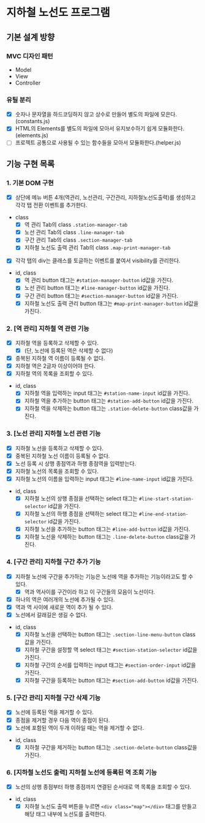 # 지하철 노선도 프로그램

## 기본 설계 방향

### MVC 디자인 패턴

- Model
- View
- Controller

### 유틸 분리

- [x] 숫자나 문자열을 하드코딩하지 않고 상수로 만들어 별도의 파일에 모은다. (constants.js)
- [x] HTML의 Elements를 별도의 파일에 모아서 유지보수하기 쉽게 모듈화한다.(elements.js)
- [ ] 프로젝트 공통으로 사용될 수 있는 함수들을 모아서 모듈화한다.(helper.js)

## 기능 구현 목록

### 1. 기본 DOM 구현

- [x] 상단에 메뉴 버튼 4개(역관리, 노선관리, 구간관리, 지하철노선도출력)를 생성하고 각각 탭 전환 이벤트를 추가한다.
- class
  - [x] 역 관리 Tab의 class `.station-manager-tab`
  - [x] 노선 관리 Tab의 class `.line-manager-tab`
  - [x] 구간 관리 Tab의 class `.section-manager-tab`
  - [x] 지하철 노선도 출력 관리 Tab의 class `.map-print-manager-tab`
- [x] 각각 탭의 div는 클래스를 토글하는 이벤트를 붙여서 visibility를 관리한다.
- id, class
  - [x] 역 관리 button 태그는 `#station-manager-button` id값을 가진다.
  - [x] 노선 관리 button 태그는 `#line-manager-button` id값을 가진다.
  - [x] 구간 관리 button 태그는 `#section-manager-button` id값을 가진다.
  - [x] 지하철 노선도 출력 관리 button 태그는 `#map-print-manager-button` id값을 가진다.

### 2. [역 관리] 지하철 역 관련 기능

- [x] 지하철 역을 등록하고 삭제할 수 있다.
  - [x] (단, 노선에 등록된 역은 삭제할 수 없다)
- [x] 중복된 지하철 역 이름이 등록될 수 없다.
- [x] 지하철 역은 2글자 이상이어야 한다.
- [x] 지하철 역의 목록을 조회할 수 있다.
- id, class
  - [x] 지하철 역을 입력하는 input 태그는 `#station-name-input` id값을 가진다.
  - [x] 지하철 역을 추가하는 button 태그는 `#station-add-button` id값을 가진다.
  - [x] 지하철 역을 삭제하는 button 태그는 `.station-delete-button` class값을 가진다.

### 3. [노선 관리] 지하철 노선 관련 기능

- [x] 지하철 노선을 등록하고 삭제할 수 있다.
- [x] 중복된 지하철 노선 이름이 등록될 수 없다.
- [x] 노선 등록 시 상행 종점역과 하행 종점역을 입력받는다.
- [x] 지하철 노선의 목록을 조회할 수 있다.
- [x] 지하철 노선의 이름을 입력하는 input 태그는 `#line-name-input` id값을 가진다.
- id, class
  - [x] 지하철 노선의 상행 종점을 선택하는 select 태그는 `#line-start-station-selector` id값을 가진다.
  - [x] 지하철 노선의 하행 종점을 선택하는 select 태그는 `#line-end-station-selector` id값을 가진다.
  - [x] 지하철 노선을 추가하는 button 태그는 `#line-add-button` id값을 가진다.
  - [x] 지하철 노선을 삭제하는 button 태그는 `.line-delete-button` class값을 가진다.

### 4. [구간 관리] 지하철 구간 추가 기능

- [x] 지하철 노선에 구간을 추가하는 기능은 노선에 역을 추가하는 기능이라고도 할 수 있다.
  - [x] 역과 역사이를 구간이라 하고 이 구간들의 모음이 노선이다.
- [x] 하나의 역은 여러개의 노선에 추가될 수 있다.
- [x] 역과 역 사이에 새로운 역이 추가 될 수 있다.
- [x] 노선에서 갈래길은 생길 수 없다.
- id, class
  - [x] 지하철 노선을 선택하는 button 태그는 `.section-line-menu-button` class값을 가진다.
  - [x] 지하철 구간을 설정할 역 select 태그는 `#section-station-selector` id값을 가진다.
  - [x] 지하철 구간의 순서를 입력하는 input 태그는 `#section-order-input` id값을 가진다.
  - [x] 지하철 구간을 등록하는 button 태그는 `#section-add-button` id값을 가진다.

### 5. [구간 관리] 지하철 구간 삭제 기능

- [x] 노선에 등록된 역을 제거할 수 있다.
- [x] 종점을 제거할 경우 다음 역이 종점이 된다.
- [x] 노선에 포함된 역이 두개 이하일 때는 역을 제거할 수 없다.
- id, class
  - [x] 지하철 구간을 제거하는 button 태그는 `.section-delete-button` class값을 가진다.

### 6. [지하철 노선도 출력] 지하철 노선에 등록된 역 조회 기능

- [x] 노선의 상행 종점부터 하행 종점까지 연결된 순서대로 역 목록을 조회할 수 있다.
- id, class
  - [x] 지하철 노선도 출력 버튼을 누르면 `<div class="map"></div>` 태그를 만들고 해당 태그 내부에 노선도를 출력한다.

